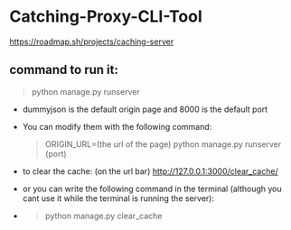 # Catching-Proxy-CLI-Tool

https://roadmap.sh/projects/caching-server

## command to run it:
>python manage.py runserver
- dummyjson is the default origin page and 8000 is the default port
- You can modify them with the following command:
  >ORIGIN_URL=(the url of the page) python manage.py runserver (port)

- to clear the cache: (on the url bar) http://127.0.0.1:3000/clear_cache/
- or you can write the following command in the terminal (although you cant use it while the terminal is running the server):
- >python manage.py clear_cache
